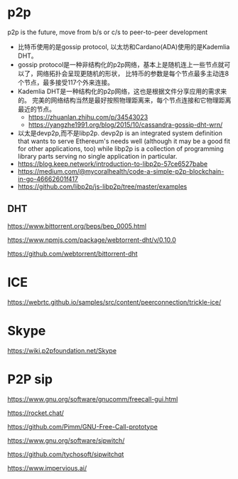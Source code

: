 # p2p
p2p is the future, move from b/s or c/s to peer-to-peer development
- 比特币使用的是gossip protocol, 以太坊和Cardano(ADA)使用的是Kademlia DHT。
- gossip protocol是一种非结构化的p2p网络，基本上是随机连上一些节点就可以了，网络拓扑会呈现更随机的形状， 比特币的参数是每个节点最多主动连8个节点，最多接受117个外来连接。
- Kademlia DHT是一种结构化的p2p网络，这也是根据文件分享应用的需求来的。 完美的网络结构当然是最好按照物理距离来，每个节点连接和它物理距离最近的节点。 
  - https://zhuanlan.zhihu.com/p/34543023
  - https://yangzhe1991.org/blog/2015/10/cassandra-gossip-dht-wrn/
- 以太是devp2p,而不是libp2p. devp2p is an integrated system definition that wants to serve Ethereum's needs well (although it may be a good fit for other applications, too) while libp2p is a collection of programming library parts serving no single application in particular.
- https://blog.keep.network/introduction-to-libp2p-57ce6527babe
- https://medium.com/@mycoralhealth/code-a-simple-p2p-blockchain-in-go-46662601f417
- https://github.com/libp2p/js-libp2p/tree/master/examples
## DHT
https://www.bittorrent.org/beps/bep_0005.html

https://www.npmjs.com/package/webtorrent-dht/v/0.10.0

https://github.com/webtorrent/bittorrent-dht

# ICE 

https://webrtc.github.io/samples/src/content/peerconnection/trickle-ice/

# Skype
https://wiki.p2pfoundation.net/Skype

# P2P sip
https://www.gnu.org/software/gnucomm/freecall-gui.html

https://rocket.chat/

https://github.com/Pimm/GNU-Free-Call-prototype

https://www.gnu.org/software/sipwitch/

https://github.com/tychosoft/sipwitchqt

https://www.impervious.ai/

